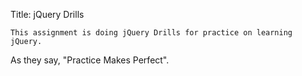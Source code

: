 Title: jQuery Drills

    This assignment is doing jQuery Drills for practice on learning jQuery. 
As they say, "Practice Makes Perfect".